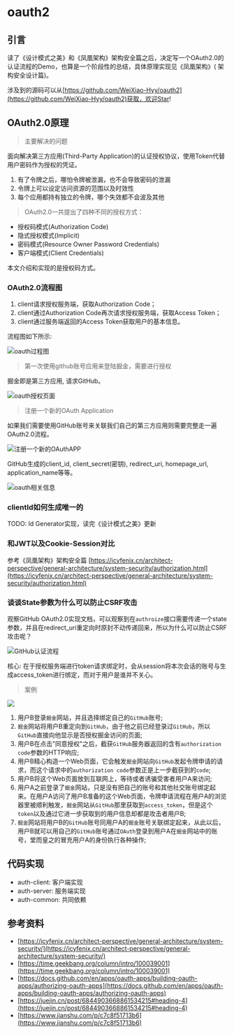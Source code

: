 # oauth2

## 引言

读了《设计模式之美》和《凤凰架构》架构安全篇之后，决定写一个OAuth2.0的认证流程的Demo，也算是一个阶段性的总结，具体原理实现见《凤凰架构》(
架构安全设计篇)。

涉及到的源码可以从[https://github.com/WeiXiao-Hyy/oauth2](https://github.com/WeiXiao-Hyy/oauth2)获取，欢迎Star!

## OAuth2.0原理

> 主要解决的问题

面向解决第三方应用(Third-Party Application)的认证授权协议，使用Token代替用户密码作为授权的凭证。

1. 有了令牌之后，哪怕令牌被泄漏，也不会导致密码的泄漏
2. 令牌上可以设定访问资源的范围以及时效性
3. 每个应用都持有独立的令牌，哪个失效都不会波及其他

> OAuth2.0一共提出了四种不同的授权方式：

- 授权码模式(Authorization Code)
- 隐式授权模式(Implicit)
- 密码模式(Resource Owner Password Credentials)
- 客户端模式(Client Credentials)

本文介绍和实现的是授权码方式。

### OAuth2.0流程图

1. client请求授权服务端，获取Authorization Code；
2. client通过Authorization Code再次请求授权服务端，获取Access Token；
3. client通过服务端返回的Access Token获取用户的基本信息。

流程图如下所示:

![oauth过程图](./docs/imgs/oauth过程图.png)

> 第一次使用github账号应用来登陆掘金，需要进行授权

掘金即是第三方应用, 请求GitHub。

![oauth授权页面](./docs/imgs/oauth授权页面.png)

> 注册一个新的OAuth Application

如果我们需要使用GitHub账号来关联我们自己的第三方应用则需要完整走一遍OAuth2.0流程。

![注册一个新的OAuthAPP](./docs/imgs/注册一个新的OAuthAPP.png)

GitHub生成的client_id, client_secret(密钥), redirect_uri, homepage_url, application_name等等。

![oauth相关信息](./docs/imgs/oauth相关信息.png)

### clientId如何生成唯一的

TODO: Id Generator实现，读完《设计模式之美》更新

### 和JWT以及Cookie-Session对比

参考《凤凰架构》架构安全篇 [https://icyfenix.cn/architect-perspective/general-architecture/system-security/authorization.html](https://icyfenix.cn/architect-perspective/general-architecture/system-security/authorization.html)

### 谈谈State参数为什么可以防止CSRF攻击

观察GitHub OAuth2.0实现文档，可以观察到在`authroize`接口需要传递一个state参数，并且在redirect_uri重定向时原封不动传递回来，所以为什么可以防止CSRF攻击呢？

![GitHub认证流程](./docs/imgs/GitHub认证流程.png)

核心: 在于授权服务端进行token请求绑定时，会从session将本次会话的账号与生成access_token进行绑定，而对于用户是谁并不关心。

> 案例

![](./docs/imgs/CSRF攻击原理.png)

1. 用户B登录`掘金`网站，并且选择绑定自己的`GitHub`账号;
2. `掘金`网站将用户B重定向到`GitHub`，由于他之前已经登录过`GitHub`，所以`GitHub`直接向他显示是否授权掘金访问的页面;
3. 用户B在点击"同意授权"之后，截获`GitHub`服务器返回的含有`authorization code`参数的HTTP响应;
4. 用户B精心构造一个Web页面，它会触发`掘金`网站向`GitHub`发起令牌申请的请求，而这个请求中的`authorization code`参数正是上一步截获到的`code`;
5. 用户B将这个Web页面放到互联网上，等待或者诱骗受害者用户A来访问;
6. 用户A之前登录了`掘金`网站，只是没有把自己的账号和其他社交账号绑定起来。在用户A访问了用户B准备的这个Web页面，令牌申请流程在用户A的浏览器里被顺利触发，`掘金`网站从`GitHub`那里获取到`access_token`，但是这个`token`以及通过它进一步获取到的用户信息却都是攻击者用户B;
7. `掘金`网站将用户B的`GitHub`账号同用户A的`掘金`账号关联绑定起来，从此以后，用户B就可以用自己的`GitHub`账号通过`OAuth`登录到用户A在`掘金`网站中的账号，堂而皇之的冒充用户A的身份执行各种操作;

## 代码实现

- auth-client: 客户端实现 
- auth-server: 服务端实现
- auth-common: 共同依赖

## 参考资料

- [https://icyfenix.cn/architect-perspective/general-architecture/system-security/](https://icyfenix.cn/architect-perspective/general-architecture/system-security/)
- [https://time.geekbang.org/column/intro/100039001](https://time.geekbang.org/column/intro/100039001)
- [https://docs.github.com/en/apps/oauth-apps/building-oauth-apps/authorizing-oauth-apps](https://docs.github.com/en/apps/oauth-apps/building-oauth-apps/authorizing-oauth-apps)
- [https://juejin.cn/post/6844903668861534215#heading-4](https://juejin.cn/post/6844903668861534215#heading-4)
- [https://www.jianshu.com/p/c7c8f51713b6](https://www.jianshu.com/p/c7c8f51713b6)